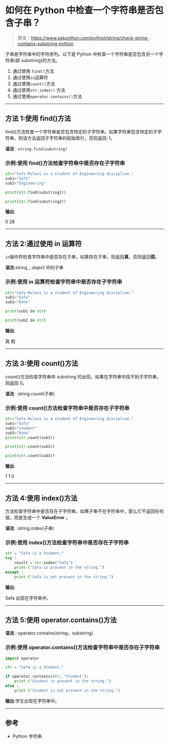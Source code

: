 # 如何在 Python 中检查一个字符串是否包含子串？

> 原文：<https://www.askpython.com/python/string/check-string-contains-substring-python>

子串是字符串中的字符序列。以下是 Python 中检查一个字符串是否包含另一个字符串(即 substring)的方法。

1.  通过使用 `find()`方法
2.  通过使用`in`运算符
3.  通过使用`count()`方法
4.  通过使用`str.index()` 方法
5.  通过使用`operator.contains()`方法

* * *

## 方法 1:使用 find()方法

find()方法检查一个字符串是否包含特定的子字符串。如果字符串包含特定的子字符串，则该方法返回子字符串的起始索引，否则返回-1。

**语法** : `string.find(substring)`

### 示例:使用 find()方法检查字符串中是否存在子字符串

```py
str="Safa Mulani is a student of Engineering discipline." 
sub1="Safa" 
sub2="Engineering" 

print(str.find(substring1)) 

print(str.find(substring2))

```

**输出**:

0
28

* * *

## 方法 2:通过使用 in 运算符

`in`操作符检查字符串中是否存在子串，如果存在子串，则返回**真**，否则返回**假**。

**语法**:string _ object 中的子串

### 示例:使用 in 运算符检查字符串中是否存在子字符串

```py
str="Safa Mulani is a student of Engineering discipline." 
sub1="Safa" 
sub2="Done" 

print(sub1 in str) 

print(sub2 in str)

```

**输出**:

真
假

* * *

## 方法 3:使用 count()方法

count()方法检查字符串中 substring 的出现。如果在字符串中找不到子字符串，则返回 0。

**语法** : string.count(子串)

### 示例:使用 count()方法检查字符串中是否存在子字符串

```py
str="Safa Mulani is a student of Engineering discipline." 
sub1="Safa" 
sub2="student" 
sub3="Done"
print(str.count(sub1)) 

print(str.count(sub2))

print(str.count(sub3))

```

**输出**:

1
1
0

* * *

## 方法 4:使用 index()方法

方法检查字符串中是否存在子字符串。如果子串不在字符串中，那么它不返回任何值，而是生成一个 **ValueError** 。

**语法** : string.index(子串)

### 示例:使用 index()方法检查字符串中是否存在子字符串

```py
str = "Safa is a Student."
try :  
    result = str.index("Safa") 
    print ("Safa is present in the string.") 
except : 
    print ("Safa is not present in the string.") 

```

**输出**:

Safa 出现在字符串中。

* * *

## 方法 5:使用 operator.contains()方法

**语法** : operator.contains(string，substring)

### 示例:使用 operator.contains()方法检查字符串中是否存在子字符串

```py
import operator 

str = "Safa is a Student."

if operator.contains(str, "Student"): 
    print ("Student is present in the string.") 
else : 
    print ("Student is not present in the string.")  

```

**输出**:学生出现在字符串中。

* * *

## 参考

*   Python 字符串